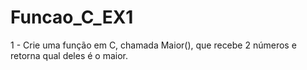 ﻿# Funcao_C_EX1

1 - Crie uma função em C, chamada Maior(), que recebe 2 números e retorna qual deles é o
maior.
